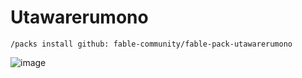 # Utawarerumono

```
/packs install github: fable-community/fable-pack-utawarerumono
```

![image](https://user-images.githubusercontent.com/52022280/226088184-03544d72-939a-416e-97ef-1bb40545ba6a.png)
